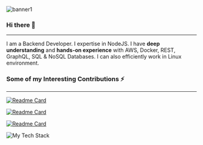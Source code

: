 ![banner1](https://github.com/rishabhsdev/rishabhsdev/assets/56164824/86c8c84b-8ac9-4e93-9087-fd1a70c9a131)
### Hi there 👋
------

I am a Backend Developer. I expertise in NodeJS.
I have **deep understanding** and **hands-on experience** with AWS, Docker, REST, GraphQL, SQL & NoSQL Databases.
I can also efficiently work in Linux environment.


### Some of my Interesting Contributions ⚡
------

[![Readme Card](https://github-readme-stats.vercel.app/api/pin/?username=rishabhsdev&repo=GraphQL-Playground&theme=dark&show_owner=true)](https://github.com/rishabhsdev/GraphQL-Playground)

[![Readme Card](https://github-readme-stats.vercel.app/api/pin/?username=rishabhsdev&repo=Hello-Mars&theme=dark&show_owner=true)](https://github.com/rishabhsdev/Hello-Mars)

[![Readme Card](https://github-readme-stats.vercel.app/api/pin/?username=rishabhsdev&repo=curiosity-mars-api&theme=dark&show_owner=true)](https://github.com/rishabhsdev/curiosity-mars-api)


![My Tech Stack](https://github-readme-tech-stack.vercel.app/api/cards?lineCount=2&line1=nodedotjs%2CNode.js%2C339933%3Bdocker%2CDocker%2C2496ED%3Bmongodb%2CMongoDB%2C47A248%3Bamazonaws%2CAWS%2Cffffff%3B&line2=graphql%2CGraphQL%2CE10098%3Bmysql%2Cmysql%2C4479A1%3Bawslambda%2CLambda%2CFF9900%3Bserverless%2Cserverless%2CFD5750%3B)
<!--
**rishabhsdev/rishabhsdev** is a ✨ _special_ ✨ repository because its `README.md` (this file) appears on your GitHub profile.
Here are some ideas to get you started:

- 🔭 I’m currently working on ...
- 🌱 I’m currently learning ...
- 👯 I’m looking to collaborate on ...
- 🤔 I’m looking for help with ...
- 💬 Ask me about ...
- 📫 How to reach me: ...
- 😄 Pronouns: ...
- ⚡ Fun fact: ...
-->
